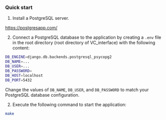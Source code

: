 ### Quick start

1. Install a PostgreSQL server.

https://postgresapp.com/

2. Connect a PostgreSQL database to the application by creating a `.env` file in the root directory (root directory of VC_interface) with the following content:

```bash
DB_ENGINE=django.db.backends.postgresql_psycopg2
DB_NAME=...
DB_USER=...
DB_PASSWORD=
DB_HOST=localhost
DB_PORT=5432
```
Change the values of `DB_NAME`, `DB_USER`, and `DB_PASSWORD` to match your PostgreSQL database configuration.

2. Execute the following command to start the application:

```bash
make
```